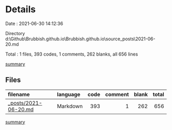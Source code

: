 # Details

Date : 2021-06-30 14:12:36

Directory d:\Github\Brubbish.github.io\Brubbish.github.io\source\_posts\2021-06-20.md

Total : 1 files,  393 codes, 1 comments, 262 blanks, all 656 lines

[summary](results.md)

## Files
| filename | language | code | comment | blank | total |
| :--- | :--- | ---: | ---: | ---: | ---: |
| [_posts/2021-06-20.md](/_posts/2021-06-20.md) | Markdown | 393 | 1 | 262 | 656 |

[summary](results.md)
